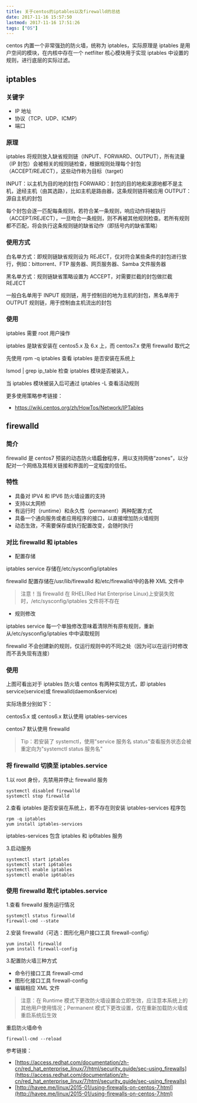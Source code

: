 ```yaml
---
title: 关于centos的iptables以及firewalld的总结
date: 2017-11-16 15:57:50
lastmod: 2017-11-16 17:51:26
tags: ["OS"]
---
```


centos 内置一个非常强劲的防火墙，统称为 iptables，实际原理是 iptables 是用户空间的模块，在内核中存在一个 netfilter 核心模块用于实现 iptables 中设置的规则，进行底层的实际过滤。

<!-- more -->

## iptables

### 关键字

- IP 地址
- 协议（TCP、UDP、ICMP）
- 端口

### 原理

iptables 将规则放入缺省规则链（INPUT、FORWARD、OUTPUT），所有流量（IP 封包）会被相关的规则链检查，根据规则处理每个封包（ACCEPT/REJECT），这些动作称为目标（target）

INPUT：以主机为目的地的封包
FORWARD：封包的目的地和来源地都不是主机，途经主机（由其选路），比如主机是路由器，这条规则链将被应用
OUTPUT：源自主机的封包

每个封包会逐一匹配每条规则，若符合某一条规则，响应动作将被执行（ACCEPT/REJECT），一旦吻合一条规则，则不再被其他规则检查。若所有规则都不匹配，将会执行这条规则链的缺省动作（即括号内的缺省策略）

### 使用方式

白名单方式：即规则链缺省规则设为 REJECT，仅对符合某些条件的封包进行放行，例如：bittorrent、FTP 服务器、网页服务器、Samba 文件服务器

黑名单方式：规则链缺省策略设置为 ACCEPT，对需要拦截的封包做拦截 REJECT

一般白名单用于 INPUT 规则链，用于控制目的地为主机的封包，黑名单用于 OUTPUT 规则链，用于控制由主机流出的封包

### 使用

iptables 需要 root 用户操作

iptables 是缺省安装在 centos5.x 及 6.x 上，而 centos7.x 使用 firewalld 取代之

先使用 rpm -q iptables 查看 iptables 是否安装在系统上

lsmod | grep ip_table 检查 iptables 模块是否被装入，

当 iptables 模块被装入后可通过 iptables -L 查看活动规则

更多使用策略参考链接：

- <a href="https://wiki.centos.org/zh/HowTos/Network/IPTables">https://wiki.centos.org/zh/HowTos/Network/IPTables</a>

## firewalld

### 简介

firewalld 是 centos7 预装的动态防火墙**后台**程序，用以支持网络“zones”，以分配对一个网络及其相关链接和界面的一定程度的信任。

### 特性

- 具备对 IPV4 和 IPV6 防火墙设置的支持
- 支持以太网桥
- 有运行时（runtime）和永久性（permanent）两种配置方式
- 具备一个通向服务或者应用程序的接口，以直接增加防火墙规则
- 动态生效，不需要保存或执行配置改变，会随时执行

### 对比 firewalld 和 iptables

- 配置存储

iptables service 存储在/etc/sysconfig/iptables

firewalld 配置存储在/usr/lib/firewalld 和/etc/firewalld/中的各种 XML 文件中

> 注意！当 firewalld 在 RHEL(Red Hat Enterprise Linux)上安装失败时，/etc/sysconfig/iptables 文件将不存在

- 规则修改

iptables service 每一个单独修改意味着清除所有原有规则，重新从/etc/sysconfig/iptables 中中读取规则

firewalld 不会创建新的规则，仅运行规则中的不同之处（因为可以在运行时修改而不丢失现有连接）

### 使用

上图可看出对于 iptables 防火墙 centos 有两种实现方式，即 iptables service(service)或 firewalld(daemon&service)

实际场景分别如下：

centos5.x 或 centos6.x 默认使用 iptables-services

centos7 默认使用 firewalld

> Tip：若安装了 systemctl，使用"service 服务名 status"查看服务状态会被重定向为"systemctl status 服务名"

### 将 firewalld 切换至 iptables.service

1.以 root 身份，先禁用并停止 firewalld 服务

```
systemctl disabled firewalld
systemctl stop firewalld
```

2.查看 iptables 是否安装在系统上，若不存在则安装 iptables-services 程序包

```
rpm -q iptables
yum install iptables-services
```

iptables-services 包含 iptables 和 ip6tables 服务

3.启动服务

```
systemctl start iptables
systemctl start ip6tables
systemctl enable iptables
systemctl enable ip6tables
```

### 使用 firewalld 取代 iptables.service

1.查看 firewalld 服务运行情况

```
systemctl status firewalld
firewall-cmd --state
```

2.安装 firewalld（可选：图形化用户接口工具 firewall-config）

```
yum install firewalld
yum install firewall-config
```

3.配置防火墙三种方式

- 命令行接口工具 firewall-cmd
- 图形化接口工具 firewall-config
- 编辑相应 XML 文件

> 注意：在 Runtime 模式下更改防火墙设置会立即生效，应注意本系统上的其他用户使用情况；Permanent 模式下更改设置，仅在重新加载防火墙或重启系统后生效

重启防火墙命令

```
firewall-cmd --reload
```

参考链接：

- [https://access.redhat.com/documentation/zh-cn/red_hat_enterprise_linux/7/html/security_guide/sec-using_firewalls](https://access.redhat.com/documentation/zh-cn/red_hat_enterprise_linux/7/html/security_guide/sec-using_firewalls)
- [http://havee.me/linux/2015-01/using-firewalls-on-centos-7.html](http://havee.me/linux/2015-01/using-firewalls-on-centos-7.html)
